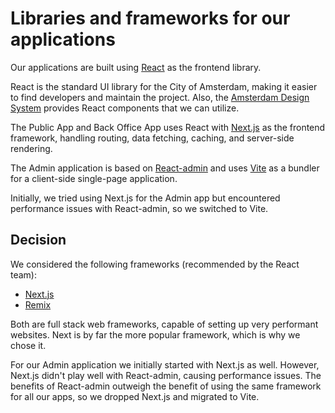 <!-- @license CC0-1.0 -->

# Libraries and frameworks for our applications

Our applications are built using [React](https://react.dev/) as the frontend library.

React is the standard UI library for the City of Amsterdam, making it easier to find developers and maintain the project.
Also, the [Amsterdam Design System](https://github.com/amsterdam/design-system) provides React components that we can utilize.

The Public App and Back Office App uses React with [Next.js](https://nextjs.org/) as the frontend framework,
handling routing, data fetching, caching, and server-side rendering.

The Admin application is based on [React-admin](https://marmelab.com/react-admin/) and
uses [Vite](https://vitejs.dev/) as a bundler for a client-side single-page application.

Initially, we tried using Next.js for the Admin app but encountered performance issues with React-admin,
so we switched to Vite.

## Decision

We considered the following frameworks (recommended by the React team):

- [Next.js](https://nextjs.org/)
- [Remix](https://remix.run/)

Both are full stack web frameworks, capable of setting up very performant websites.
Next is by far the more popular framework, which is why we chose it.

For our Admin application we initially started with Next.js as well.
However, Next.js didn't play well with React-admin, causing performance issues.
The benefits of React-admin outweigh the benefit of using the same framework for all our apps,
so we dropped Next.js and migrated to Vite.
